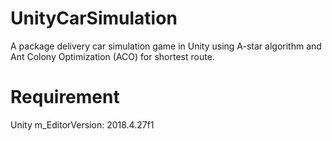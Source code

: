# UnityCarSimulation
A package delivery car simulation game in Unity using A-star algorithm and Ant Colony Optimization (ACO) for shortest route.

# Requirement

Unity m_EditorVersion: 2018.4.27f1
